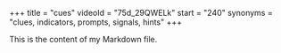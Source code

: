 +++
title = "cues"
videoId = "75d_29QWELk"
start = "240"
synonyms = "clues, indicators, prompts, signals, hints"
+++

This is the content of my Markdown file.